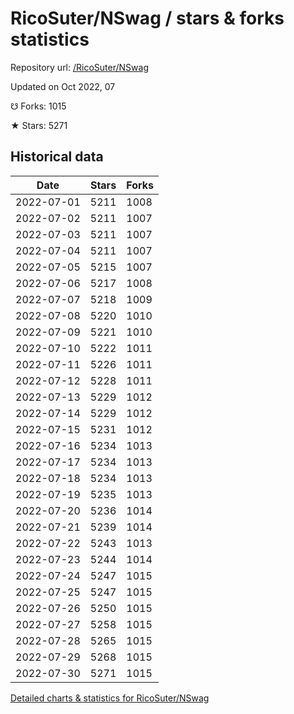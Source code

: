 # RicoSuter/NSwag / stars & forks statistics

Repository url: [/RicoSuter/NSwag](https://github.com/RicoSuter/NSwag)

Updated on Oct 2022, 07

☋ Forks: 1015

★ Stars: 5271

## Historical data
| Date | Stars | Forks |
|------|-------|-------|
| 2022-07-01 | 5211 | 1008 | 
| 2022-07-02 | 5211 | 1007 | 
| 2022-07-03 | 5211 | 1007 | 
| 2022-07-04 | 5211 | 1007 | 
| 2022-07-05 | 5215 | 1007 | 
| 2022-07-06 | 5217 | 1008 | 
| 2022-07-07 | 5218 | 1009 | 
| 2022-07-08 | 5220 | 1010 | 
| 2022-07-09 | 5221 | 1010 | 
| 2022-07-10 | 5222 | 1011 | 
| 2022-07-11 | 5226 | 1011 | 
| 2022-07-12 | 5228 | 1011 | 
| 2022-07-13 | 5229 | 1012 | 
| 2022-07-14 | 5229 | 1012 | 
| 2022-07-15 | 5231 | 1012 | 
| 2022-07-16 | 5234 | 1013 | 
| 2022-07-17 | 5234 | 1013 | 
| 2022-07-18 | 5234 | 1013 | 
| 2022-07-19 | 5235 | 1013 | 
| 2022-07-20 | 5236 | 1014 | 
| 2022-07-21 | 5239 | 1014 | 
| 2022-07-22 | 5243 | 1013 | 
| 2022-07-23 | 5244 | 1014 | 
| 2022-07-24 | 5247 | 1015 | 
| 2022-07-25 | 5247 | 1015 | 
| 2022-07-26 | 5250 | 1015 | 
| 2022-07-27 | 5258 | 1015 | 
| 2022-07-28 | 5265 | 1015 | 
| 2022-07-29 | 5268 | 1015 | 
| 2022-07-30 | 5271 | 1015 | 


[Detailed charts & statistics for RicoSuter/NSwag](https://reviewgithub.com/rep/RicoSuter/NSwag)
